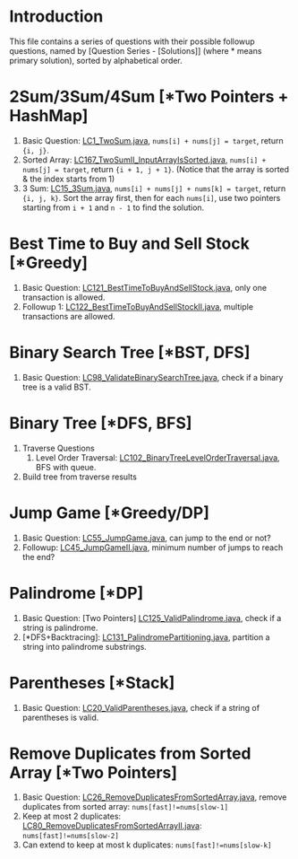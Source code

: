# Introduction
This file contains a series of questions with their possible followup questions, named by [Question Series - [Solutions]] (where * means primary solution), sorted by alphabetical order.

# 2Sum/3Sum/4Sum [*Two Pointers + HashMap]
1. Basic Question: [LC1_TwoSum.java](../LC0001_1000/LC0001_0100/LC0001_TwoSum.java), `nums[i] + nums[j] = target`, return `{i, j}`.
2. Sorted Array: [LC167_TwoSumII_InputArrayIsSorted.java](../LC0001_1000/LC0161_0170/LC0167_TwoSumII_InputArrayIsSorted.java), `nums[i] + nums[j] = target`, return `{i + 1, j + 1}`. (Notice that the array is sorted & the index starts from 1)
3. 3 Sum: [LC15_3Sum.java](../LC0001_1000/LC0011_0020/LC0015_3Sum.java), `nums[i] + nums[j] + nums[k] = target`, return `{i, j, k}`. Sort the array first, then for each `nums[i]`, use two pointers starting from `i + 1` and `n - 1` to find the solution.

# Best Time to Buy and Sell Stock [*Greedy]
1. Basic Question: [LC121_BestTimeToBuyAndSellStock.java](../LC0001_1000/LC0101_0200/LC0121_BestTimeToBuyAndSellStock.java), only one transaction is allowed.
2. Followup 1: [LC122_BestTimeToBuyAndSellStockII.java](../LC0001_1000/LC0101_0200/LC0122_BestTimeToBuyAndSellStockII.java), multiple transactions are allowed.

# Binary Search Tree [*BST, DFS]
1. Basic Question: [LC98_ValidateBinarySearchTree.java](../LC0001_1000/LC0001_0100/LC0098_ValidateBinarySearchTree.java), check if a binary tree is a valid BST.


# Binary Tree [*DFS, BFS]
1. Traverse Questions
   1. Level Order Traversal: [LC102_BinaryTreeLevelOrderTraversal.java](../LC0001_1000/LC0101_0200/LC0102_BinaryTreeLevelOrderTraversal.java), BFS with queue.
2. Build tree from traverse results

# Jump Game [*Greedy/DP]
1. Basic Question: [LC55_JumpGame.java](../LC0001_1000/LC0001_0100/LC0055_JumpGame.java), can jump to the end or not?
2. Followup: [LC45_JumpGameII.java](../LC0001_1000/LC0001_0100/LC0045_JumpGameII.java), minimum number of jumps to reach the end?

# Palindrome [*DP]
1. Basic Question: [Two Pointers] [LC125_ValidPalindrome.java](../LC0001_1000/LC0121_0130/LC0125_ValidPalindrome.java), check if a string is palindrome.
2. [*DFS+Backtracing]: [LC131_PalindromePartitioning.java](../LC0001_1000/LC0101_0200/LC0131_PalindromePartitioning.java), partition a string into palindrome substrings.

# Parentheses [*Stack]
1. Basic Question: [LC20_ValidParentheses.java](../LC0001_1000/LC0011_0020/LC0020_ValidParentheses.java), check if a string of parentheses is valid.

# Remove Duplicates from Sorted Array [*Two Pointers]
1. Basic Question: [LC26_RemoveDuplicatesFromSortedArray.java](../LC0001_1000/LC0001_0100/LC0026_RemoveDuplicatesFromSortedArray.java), remove duplicates from sorted array: `nums[fast]!=nums[slow-1]`
2. Keep at most 2 duplicates: [LC80_RemoveDuplicatesFromSortedArrayII.java](../LC0001_1000/LC0071_0080/LC0080_RemoveDuplicatesFromSortedArrayII.java): `nums[fast]!=nums[slow-2]`
3. Can extend to keep at most k duplicates: `nums[fast]!=nums[slow-k]`